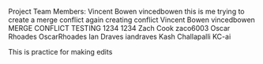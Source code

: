 Project Team Members:
Vincent Bowen vincedbowen this is me trying to create a merge conflict again creating conflict
Vincent Bowen vincedbowen MERGE CONFLICT TESTING 1234 1234
Zach Cook zaco6003
Oscar Rhoades OscarRhoades
Ian Draves iandraves
Kash Challapalli KC-ai

This is practice for making edits
